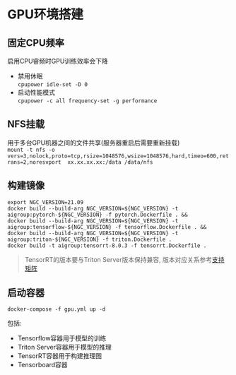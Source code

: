 # GPU环境搭建

## 固定CPU频率
启用CPU睿频时GPU训练效率会下降
- 禁用休眠  
  `cpupower idle-set -D 0`
- 启动性能模式   
  `cpupower -c all frequency-set -g performance`

## NFS挂载
用于多台GPU机器之间的文件共享(服务器重启后需要重新挂载)  
 `mount -t nfs -o vers=3,nolock,proto=tcp,rsize=1048576,wsize=1048576,hard,timeo=600,retrans=2,noresvport 
 xx.xx.xx.xx:/data /data/nfs`

## 构建镜像
`export NGC_VERSION=21.09`     
`docker build --build-arg NGC_VERSION=${NGC_VERSION} -t aigroup:pytorch-${NGC_VERSION} -f pytorch.Dockerfile . &&`  
`docker build --build-arg NGC_VERSION=${NGC_VERSION} -t aigroup:tensorflow-${NGC_VERSION} -f tensorflow.Dockerfile . &&`  
`docker build --build-arg NGC_VERSION=${NGC_VERSION} -t aigroup:triton-${NGC_VERSION} -f triton.Dockerfile .`  
`docker build -t aigroup:tensorrt-8.0.3 -f tensorrt.Dockerfile .`  

> TensorRT的版本要与Triton Server版本保持兼容, 版本对应关系参考[支持矩阵](https://docs.nvidia.com/deeplearning/frameworks/support-matrix/index.html)

## 启动容器
`docker-compose -f gpu.yml up -d`

包括:
- Tensorflow容器用于模型的训练
- Triton Server容器用于模型的推理
- TensorRT容器用于构建推理图
- Tensorboard容器


